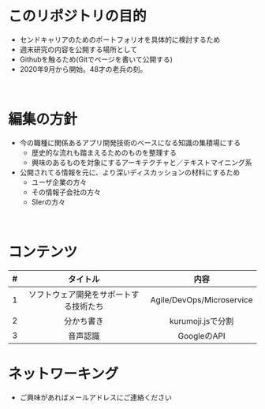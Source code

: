 # このリポジトリの目的
 - センドキャリアのためのポートフォリオを具体的に検討するため
 - 週末研究の内容を公開する場所として
 - Githubを触るため(Gitでページを書いて公開する)  
 - 2020年9月から開始。48才の老兵の刻。
<br>
    
  
# 編集の方針  
 - 今の職種に関係あるアプリ開発技術のベースになる知識の集積場にする  
   - 歴史的な流れも踏まえるためのものを整理する
   - 興味のあるものを対象にするアーキテクチャと／テキストマイニング系
 - 公開されてる情報を元に、より深いディスカッションの材料にするため  
   - ユーザ企業の方々 
   - その情報子会社の方々  
   - SIerの方々

<br>

# コンテンツ

| # | タイトル | 内容 |  
|:-:|:-:|:-:|
|1|ソフトウェア開発をサポートする技術たち | Agile/DevOps/Microservice |
|2|分かち書き| kurumoji.jsで分割| 
|3|音声認識| GoogleのAPI| 

# ネットワーキング
- ご興味があればメールアドレスにご連絡ください
